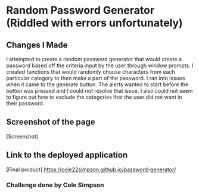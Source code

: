 # Random Password Generator (Riddled with errors unfortunately)

## Changes I Made

I attempted to create a random password generator that would create a password based off the criteria input by the user through window prompts. I created functions that would randomly choose characters from each particular category to then make a part of the password. I ran into issues when it came to the generate button. The alerts wanted to start before the button was pressed and I could not resolve that issue. I also could not seem to figure out how to exclude the categories that the user did not want in their password.

## Screenshot of the page

[Screenshot]

## Link to the deployed application

[Final product] https://cole22simpson.github.io/password-generator/

### Challenge done by Cole Simpson
